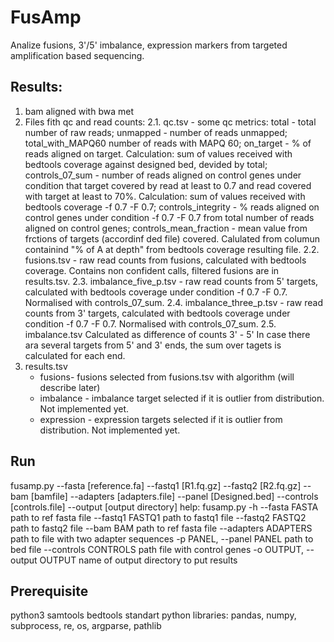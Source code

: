 # FusAmp

Analize fusions, 3'/5' imbalance, expression markers from targeted amplification based sequencing.

## Results:
1. bam aligned with bwa met
2. Files fith qc and read counts:
   2.1. qc.tsv - some qc metrics:
      total	- total number of raw reads; 
      unmapped - number of reads unmapped;
      total_with_MAPQ60	number of reads with MAPQ 60;
      on_target - % of reads aligned on target. Calculation: sum of values received with bedtools coverage against designed bed, devided by total;
      controls_07_sum	- number of reads aligned on control genes under condition that target covered by read at least to 0.7 and read covered with target at least to 70%. Calculation: sum of values received with bedtools coverage -f 0.7 -F 0.7;
      controls_integrity - % reads aligned on control genes under condition -f 0.7 -F 0.7 from total number of reads aligned on control genes;
      controls_mean_fraction - mean value from frctions of targets (accordinf ded file) covered. Calulated from columun containind "% of A at depth" from bedtools coverage resulting file.
   2.2. fusions.tsv - raw read counts from fusions, calculated with bedtools coverage. Contains non confident calls, filtered fusions are in results.tsv.
   2.3. imbalance_five_p.tsv - raw read counts from 5' targets, calculated with bedtools coverage under condition -f 0.7 -F 0.7. Normalised with controls_07_sum.
   2.4. imbalance_three_p.tsv - raw read counts from 3' targets, calculated with bedtools coverage under condition -f 0.7 -F 0.7. Normalised with controls_07_sum.
   2.5. imbalance.tsv Calculated as difference of counts 3' - 5' In case there ara several targets from 5' and 3' ends, the sum over tagets is calculated for each end.
3. results.tsv
   - fusions- fusions selected from fusions.tsv with algorithm (will describe later)
   - imbalance - imbalance target selected if it is outlier from distribution. Not implemented yet.
   - expression - expression targets selected if it is outlier from distribution. Not implemented yet.
     
## Run
  fusamp.py --fasta [reference.fa] --fastq1 [R1.fq.gz] --fastq2 [R2.fq.gz] --bam [bamfile] --adapters [adapters.file] --panel [Designed.bed] --controls [controls.file] --output [output directory]
  help:
  fusamp.py -h
  --fasta FASTA         path to ref fasta file
  --fastq1 FASTQ1       path to fastq1 file
  --fastq2 FASTQ2       path to fastq2 file
  --bam BAM             path to ref fasta file
  --adapters ADAPTERS   path to file with two adapter sequences
  -p PANEL, --panel PANEL
                        path to bed file
  --controls CONTROLS   path file with control genes
  -o OUTPUT, --output OUTPUT
                        name of output directory to put results

## Prerequisite
  python3
  samtools
  bedtools
  standart python libraries: pandas, numpy, subprocess, re, os, argparse, pathlib

